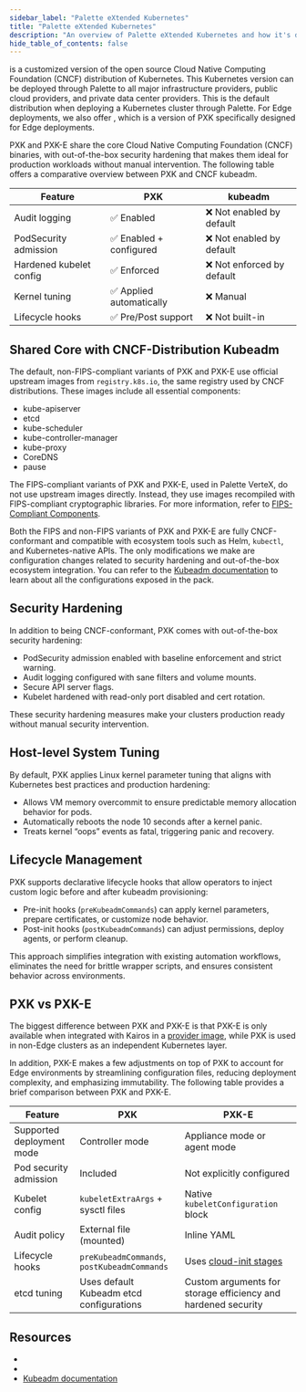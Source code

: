 ```yaml
---
sidebar_label: "Palette eXtended Kubernetes"
title: "Palette eXtended Kubernetes"
description: "An overview of Palette eXtended Kubernetes and how it's different from the upstream Kubeadm."
hide_table_of_contents: false
---
```


<VersionedLink text="Palette eXtended Kubernetes (PXK)" url="/integrations/packs/?pack=kubernetes" /> is a customized
version of the open source Cloud Native Computing Foundation (CNCF) distribution of Kubernetes. This Kubernetes version
can be deployed through Palette to all major infrastructure providers, public cloud providers, and private data center
providers. This is the default distribution when deploying a Kubernetes cluster through Palette. For Edge deployments,
we also offer
<VersionedLink text="Palette eXtended Kubernetes - Edge (PXK-E)" url="/integrations/packs/?pack=edge-k8s" />, which is a
version of PXK specifically designed for Edge deployments.

PXK and PXK-E share the core Cloud Native Computing Foundation (CNCF) binaries, with out-of-the-box security hardening
that makes them ideal for production workloads without manual intervention. The following table offers a comparative
overview between PXK and CNCF kubeadm.

| Feature                 | PXK                      | kubeadm                    |
| ----------------------- | ------------------------ | -------------------------- |
| Audit logging           | ✅ Enabled               | ❌ Not enabled by default  |
| PodSecurity admission   | ✅ Enabled + configured  | ❌ Not enabled by default  |
| Hardened kubelet config | ✅ Enforced              | ❌ Not enforced by default |
| Kernel tuning           | ✅ Applied automatically | ❌ Manual                  |
| Lifecycle hooks         | ✅ Pre/Post support      | ❌ Not built-in            |

## Shared Core with CNCF-Distribution Kubeadm

The default, non-FIPS-compliant variants of PXK and PXK-E use official upstream images from `registry.k8s.io`, the same
registry used by CNCF distributions. These images include all essential components:

- kube-apiserver
- etcd
- kube-scheduler
- kube-controller-manager
- kube-proxy
- CoreDNS
- pause

The FIPS-compliant variants of PXK and PXK-E, used in Palette VerteX, do not use upstream images directly. Instead, they
use images recompiled with FIPS-compliant cryptographic libraries. For more information, refer to
[FIPS-Compliant Components](../vertex/fips/fips-compliant-components.md).

<!-- prettier-ignore-start -->

Both the FIPS and non-FIPS variants of PXK and PXK-E are fully CNCF-conformant and compatible with ecosystem tools such
as Helm, `kubectl`, and Kubernetes-native APIs. The only modifications we make are configuration changes related to
security hardening and out-of-the-box ecosystem integration. You can refer to the [Kubeadm documentation](https://kubernetes.io/docs/reference/setup-tools/kubeadm/kubeadm-init/) 
to learn about all the configurations exposed in the
<VersionedLink text="Palette eXtended Kubernetes (PXK)" url="/integrations/packs/?pack=kubernetes" /> pack.

<!-- prettier-ignore-end -->

## Security Hardening

In addition to being CNCF-conformant, PXK comes with out-of-the-box security hardening:

- PodSecurity admission enabled with baseline enforcement and strict warning.
- Audit logging configured with sane filters and volume mounts.
- Secure API server flags.
- Kubelet hardened with read-only port disabled and cert rotation.

These security hardening measures make your clusters production ready without manual security intervention.

## Host-level System Tuning

By default, PXK applies Linux kernel parameter tuning that aligns with Kubernetes best practices and production
hardening:

- Allows VM memory overcommit to ensure predictable memory allocation behavior for pods.
- Automatically reboots the node 10 seconds after a kernel panic.
- Treats kernel “oops” events as fatal, triggering panic and recovery.

## Lifecycle Management

PXK supports declarative lifecycle hooks that allow operators to inject custom logic before and after kubeadm
provisioning:

- Pre-init hooks (`preKubeadmCommands`) can apply kernel parameters, prepare certificates, or customize node behavior.
- Post-init hooks (`postKubeadmCommands`) can adjust permissions, deploy agents, or perform cleanup.

This approach simplifies integration with existing automation workflows, eliminates the need for brittle wrapper
scripts, and ensures consistent behavior across environments.

## PXK vs PXK-E

The biggest difference between PXK and PXK-E is that PXK-E is only available when integrated with Kairos in a
[provider image](../clusters/edge/edgeforge-workflow/edgeforge-workflow.md#edge-provider-container-images), while PXK is
used in non-Edge clusters as an independent Kubernetes layer.

In addition, PXK-E makes a few adjustments on top of PXK to account for Edge environments by streamlining configuration
files, reducing deployment complexity, and emphasizing immutability. The following table provides a brief comparison
between PXK and PXK-E.

| Feature                   | PXK                                         | PXK-E                                                                       |
| ------------------------- | ------------------------------------------- | --------------------------------------------------------------------------- |
| Supported deployment mode | Controller mode                             | Appliance mode or agent mode                                                |
| Pod security admission    | Included                                    | Not explicitly configured                                                   |
| Kubelet config            | `kubeletExtraArgs` + sysctl files           | Native `kubeletConfiguration` block                                         |
| Audit policy              | External file (mounted)                     | Inline YAML                                                                 |
| Lifecycle hooks           | `preKubeadmCommands`, `postKubeadmCommands` | Uses [cloud-init stages](../clusters/edge/edge-configuration/cloud-init.md) |
| etcd tuning               | Uses default Kubeadm etcd configurations    | Custom arguments for storage efficiency and hardened security               |

## Resources

- <VersionedLink text="Palette eXtended Kubernetes (PXK)" url="/integrations/packs/?pack=kubernetes" />
- <VersionedLink text="Palette eXtended Kubernetes - Edge (PXK-E)" url="/integrations/packs/?pack=edge-k8s" />
- [Kubeadm documentation](https://kubernetes.io/docs/reference/setup-tools/kubeadm/kubeadm-init/)
